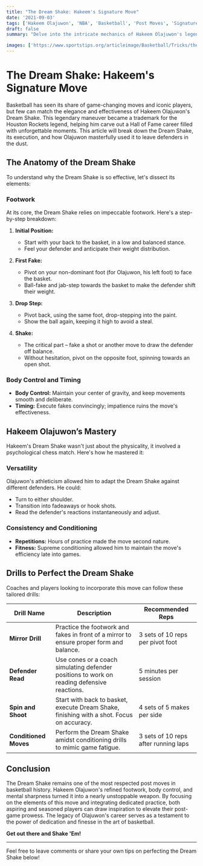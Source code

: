 ```yaml
---
title: "The Dream Shake: Hakeem's Signature Move"
date: '2021-09-03'
tags: ['Hakeem Olajuwon', 'NBA', 'Basketball', 'Post Moves', 'Signature Moves', 'Coaching Tips', 'Player Techniques', 'Houston Rockets']
draft: false
summary: "Delve into the intricate mechanics of Hakeem Olajuwon's legendary Dream Shake and discover how he used this iconic move to dominate the court and outmaneuver defenders."

images: ['https://www.sportstips.org/articleimage/Basketball/Tricks/the_dream_shake_hakeem.webp']
---
```


# The Dream Shake: Hakeem's Signature Move

Basketball has seen its share of game-changing moves and iconic players, but few can match the elegance and effectiveness of Hakeem Olajuwon's Dream Shake. This legendary maneuver became a trademark for the Houston Rockets legend, helping him carve out a Hall of Fame career filled with unforgettable moments. This article will break down the Dream Shake, its execution, and how Olajuwon masterfully used it to leave defenders in the dust.

## The Anatomy of the Dream Shake

To understand why the Dream Shake is so effective, let's dissect its elements:

### Footwork

At its core, the Dream Shake relies on impeccable footwork. Here's a step-by-step breakdown:

1. **Initial Position:**
   - Start with your back to the basket, in a low and balanced stance.
   - Feel your defender and anticipate their weight distribution.

2. **First Fake:**
   - Pivot on your non-dominant foot (for Olajuwon, his left foot) to face the basket.
   - Ball-fake and jab-step towards the basket to make the defender shift their weight.

3. **Drop Step:**
   - Pivot back, using the same foot, drop-stepping into the paint.
   - Show the ball again, keeping it high to avoid a steal.

4. **Shake:**
   - The critical part – fake a shot or another move to draw the defender off balance.
   - Without hesitation, pivot on the opposite foot, spinning towards an open shot.

### Body Control and Timing

- **Body Control:** Maintain your center of gravity, and keep movements smooth and deliberate.
- **Timing:** Execute fakes convincingly; impatience ruins the move's effectiveness.

## Hakeem Olajuwon’s Mastery

Hakeem's Dream Shake wasn't just about the physicality, it involved a psychological chess match. Here's how he mastered it:

### Versatility

Olajuwon's athleticism allowed him to adapt the Dream Shake against different defenders. He could:

- Turn to either shoulder.
- Transition into fadeaways or hook shots.
- Read the defender's reactions instantaneously and adjust.

### Consistency and Conditioning

- **Repetitions:** Hours of practice made the move second nature.
- **Fitness:** Supreme conditioning allowed him to maintain the move's efficiency late into games.

## Drills to Perfect the Dream Shake

Coaches and players looking to incorporate this move can follow these tailored drills:

| Drill Name                  | Description                                                                                      | Recommended Reps                     |
|-----------------------------|--------------------------------------------------------------------------------------------------|--------------------------------------|
| **Mirror Drill**            | Practice the footwork and fakes in front of a mirror to ensure proper form and balance.          | 3 sets of 10 reps per pivot foot     |
| **Defender Read**           | Use cones or a coach simulating defender positions to work on reading defensive reactions.      | 5 minutes per session                |
| **Spin and Shoot**          | Start with back to basket, execute Dream Shake, finishing with a shot. Focus on accuracy.        | 4 sets of 5 makes per side           |
| **Conditioned Moves**       | Perform the Dream Shake amidst conditioning drills to mimic game fatigue.                        | 3 sets of 10 reps after running laps |

## Conclusion

The Dream Shake remains one of the most respected post moves in basketball history. Hakeem Olajuwon's refined footwork, body control, and mental sharpness turned it into a nearly unstoppable weapon. By focusing on the elements of this move and integrating dedicated practice, both aspiring and seasoned players can draw inspiration to elevate their post-game prowess. The legacy of Olajuwon's career serves as a testament to the power of dedication and finesse in the art of basketball.

**Get out there and Shake 'Em!**

---

Feel free to leave comments or share your own tips on perfecting the Dream Shake below!
```
